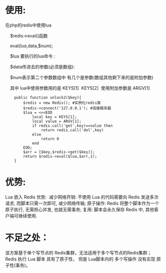 # 使用:
在php的redis中使用lua

    $redis->eval()函数

    eval($lua,$data,$num);

    $lua 要执行的lua命令 :

    $data传进去的参数(必须是数组):

    $num表示第二个参数数组中 有几个是参数(数组其他剩下来的是附加参数) 

    其中 lua中使用参数用的是 KEYS[1]  KEYS[2]  使用附加参数是 ARGV[1] 

```
    public function unlock2($key){
        $redis = new Redis(); #实例化redis类
        $redis->connect('127.0.0.1'); #连接服务器
        $lua = <<<EOD
            local key = KEYS[1];
            local value = ARGV[1];
            if redis.call('get',key)==value then
                return redis.call('del',key)
            else
                return 0
            end
        EOD;
        $arr = [$key,$redis->get($key)];
        return $redis->eval($lua,$arr,1);
    }
```
# 优势:
Lua 嵌入 Redis 优势: 
减少网络开销: 不使用 Lua 的代码需要向 Redis 发送多次请求, 而脚本只需一次即可, 减少网络传输;
原子操作: Redis 将整个脚本作为一个原子执行, 无需担心并发, 也就无需事务;
复用: 脚本会永久保存 Redis 中, 其他客户端可继续使用.
# 不足之处：
该方案基于单个写节点的 Redis集群，无法适用于多个写节点的Redis集群；
Redis 执行 Lua 脚本 具有了原子性， 但是 Lua脚本内的 多个写操作 没有实现 原子性(事务)。
